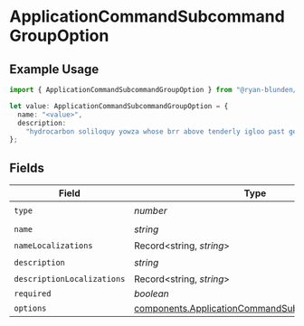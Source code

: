 # ApplicationCommandSubcommandGroupOption

## Example Usage

```typescript
import { ApplicationCommandSubcommandGroupOption } from "@ryan-blunden/discord/models/components";

let value: ApplicationCommandSubcommandGroupOption = {
  name: "<value>",
  description:
    "hydrocarbon soliloquy yowza whose brr above tenderly igloo past generously",
};
```

## Fields

| Field                                                                                                            | Type                                                                                                             | Required                                                                                                         | Description                                                                                                      |
| ---------------------------------------------------------------------------------------------------------------- | ---------------------------------------------------------------------------------------------------------------- | ---------------------------------------------------------------------------------------------------------------- | ---------------------------------------------------------------------------------------------------------------- |
| `type`                                                                                                           | *number*                                                                                                         | :heavy_check_mark:                                                                                               | N/A                                                                                                              |
| `name`                                                                                                           | *string*                                                                                                         | :heavy_check_mark:                                                                                               | N/A                                                                                                              |
| `nameLocalizations`                                                                                              | Record<string, *string*>                                                                                         | :heavy_minus_sign:                                                                                               | N/A                                                                                                              |
| `description`                                                                                                    | *string*                                                                                                         | :heavy_check_mark:                                                                                               | N/A                                                                                                              |
| `descriptionLocalizations`                                                                                       | Record<string, *string*>                                                                                         | :heavy_minus_sign:                                                                                               | N/A                                                                                                              |
| `required`                                                                                                       | *boolean*                                                                                                        | :heavy_minus_sign:                                                                                               | N/A                                                                                                              |
| `options`                                                                                                        | [components.ApplicationCommandSubcommandOption](../../models/components/applicationcommandsubcommandoption.md)[] | :heavy_minus_sign:                                                                                               | N/A                                                                                                              |